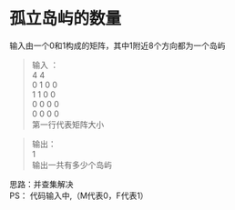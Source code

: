 # 孤立岛屿的数量  
输入由一个0和1构成的矩阵，其中1附近8个方向都为一个岛屿  
> 输入 ：   
4 4    
0 1 0 0  
1 1 0 0  
0 0 0 0  
0 0 0 0  
第一行代表矩阵大小  

>输出：  
1  
输出一共有多少个岛屿   
     

思路：并查集解决  
PS：
代码输入中,（M代表0，F代表1）

